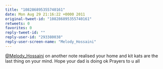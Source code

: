 ```yaml
---
title: "108286895355740161"
date: Mon Aug 29 21:16:22 +0000 2011
original-tweet-id: "108286895355740161"
retweets: 0
favorites: 0
reply-tweet-id: ""
reply-user-id: "293380038"
reply-user-screen-name: "Melody_Hossaini"
---
```

<a href="https://twitter.com/Melody_Hossaini">@Melody_Hossaini</a> on another note realised your home and kit kats are the last thing on your mind. Hope your dad is doing ok Prayers to u all
